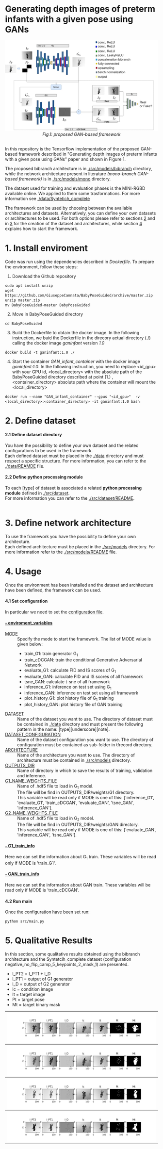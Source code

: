 # Generating depth images of preterm infants with a given pose using GANs

<div align="center">
    <img src="./resources/workflow.png">
    <br>
    <figcaption ><em>Fig.1: proposed GAN-based framework</em></figcaption>
</div>
<br>

In this repository is the Tensorflow implementation of the proposed GAN-based framework described in "Generating depth images of preterm infants with a given pose using GANs"
paper and shown in Figure 1. 

The proposed bibranch architecture is in <a href="./src/models/bibranch">./src/models/bibranch<a> directory, 
while the network architecture present in literature <i>(mono-branch GAN-based framework)</i> is in <a href="./src/models/mono">./src/models/mono<a> directory.

The dataset used for training and evaluation phases is the MINI-RGBD available online. We applied to them some trasformations. For more information see <a href="./data/Syntetich_complete">./data/Syntetich_complete</a>

The framework can be used by choosing between the available architectures and datasets. Alternatively, you can define your own datasets or architectures to be used.
For both options please refer to sections <a href="#2-define-dataset">2</a> and in <a href="#3-define-network-architecture">3</a>
for the creation of the dataset and architectures, while section <a href="#2-define-dataset">4</a> explains how to start the framework.

# 1. Install enviroment

Code was run using the dependencies described in <i>Dockerfile</i>. To prepare the environment, follow these steps:

1. Download the Github repository
```
sudo apt install unzip
wget https://github.com/GiuseppeCannata/BabyPoseGuided/archive/master.zip
unzip master.zip
mv BabyPoseGuided-master BabyPoseGuided
```

2. Move in BabyPoseGuided directory
```
cd BabyPoseGuided
```

3. Build the Dockerfile to obtain the docker image. In the following instruction, we buid the Dockerfile in the direcory actual directory (./) calling the docker image <i>ganinfant</i> version <i>1.0</i>
```
docker build -t ganinfant:1.0 ./
```

4. Start the container <i>GAN_infant_container</i> with the docker image <i>ganinfant:1.0</i>. 
In the following instruction, you need to replace <id_gpu> with your GPU id, <local_directory> with the absolute path of the 
BabyPoseGuided directory described at point (1.) , <container_directory> absolute path where the container will mount the <local_directory>
```
docker run --name "GAN_infant_container" --gpus "<id_gpu>"  -v <local_directory>:<container_directory> -it ganinfant:1.0 bash 
```

# 2. Define dataset

<h4>2.1 Define dataset directory</h4>
You have the possibility to define your own dataset and the related configurations to be used in the framework.<br>
Each defined dataset must be placed in the <a href="./data">./data</a> directory and must respect a specific structure.
For more information, you can refer to the <a href="./data">./data/REAMDE</a> file.
<br>

<h4>2.2 Define python processing module</h4>
To each [type] of dataset is associated a related <b>python processing module</b> defined in <a href="./src/datasets">./src/dataset</a>.<br>
For more information you can refer to the <a href="./src/datasets">./src/dataset/README</a>.<br>
<br>

# 3. Define network architecture
To use the framework you have the possibility to define your own architecture.<br>
Each defined architecture must be placed in the <a href="./src/models">./src/models</a> directory.
For more information refer to the <a href="./src/models">./src/models/README</a> file.

# 4. Usage
Once the environment has been installed and the dataset and architecture have been defined, the framework can be used.

<h4>4.1 Set configuration</h4>
In particular we need to set the <a href="./configuration.yml">configuration file</a>.

<h4><a href="./configuration.yml#L1">- enviroment_variables</a></h4>
<dl>
<dt><a href="./configuration.yml#L2">MODE</a></dt>
<dd>
Specify the mode to start the framework. The list of MODE value is given below:
    <ul>
        <li>train_G1: train generator G<sub>1</sub> </li> 
        <li>train_cDCGAN: train the conditional Generative Adversarial Network </li>
        <li>evaluate_G1: calculate FID and IS scores of G<sub>1</sub> </li>
        <li>evaluate_GAN: calculate FID and IS scores of all framework</li>
        <li>tsne_GAN: calculate t-sne of all framework </li>
        <li>inference_G1: inference on test set using G<sub>1</sub> </li>
        <li>inference_GAN: inference on test set using all framework</li>
		<li>plot_history_G1:  plot history file of G<sub>1</sub> training</li>
		<li>plot_history_GAN: plot history file of GAN training</li>
    </ul>
</dd>

<dt><a href="./configuration.yml#L3">DATASET</a></dt>
<dd>
Name of the dataset you want to use. 
The directory of dataset must be contained in <a href="./data">./data</a> directory 
and must present the following pattern in the name: [type][underscore][note].
</dd>

<dt><a href="./configuration.yml#L4">DATASET_CONFIGURATION</a></dt>
<dd>
Name of the dataset configuration you want to use. 
The directory of configuration must be contained as sub-folder in tfrecord directory.
</dd>

<dt><a href="./configuration.yml#L5">ARCHITECTURE</a></dt>
<dd>
Name of the architecture you want to use. 
The directory of architecture must be contained in <a href="./src/models">./src/models</a> directory.
</dd>

<dt><a href="./configuration.yml#L6">OUTPUTS_DIR</a></dt>
<dd>
Name of directory in which to save the results of training, validation and inference.
</dd>

<dt><a href="./configuration.yml#L7">G1_NAME_WEIGHTS_FILE</a></dt>
<dd>
Name of .hdf5 file to load in G<sub>1</sub> model.<br>
The file will be find in OUTPUTS_DIR/weights/G1 directory. <br>
This variable will be read only if MODE is one of this: ['inference_G1', 'evaluate_G1', 'train_cDCGAN', 'evaluate_GAN', 'tsne_GAN', 'inference_GAN'].
</dd>

<dt><a href="./configuration.yml#L8">G2_NAME_WEIGHTS_FILE</a></dt>
<dd>
Name of .hdf5 file to load in G<sub>2</sub> model.<br>
The file will be find in OUTPUTS_DIR/weights/GAN directory. <br>
This variable will be read only if MODE is one of this: ['evaluate_GAN', 'inference_GAN', 'tsne_GAN'].
</dd>
</dl>

<h4><a href="./configuration.yml#L10">- G1_train_info</a></h4>
Here we can set the information about G<sub>1</sub> train.
These variables will be read only if MODE is 'train_G1'.

<h4><a href="./configuration.yml#L19">- GAN_train_info</a></h4>
Here we can set the information about GAN train.
These variables will be read only if MODE is 'train_cDCGAN'.

<h4>4.2 Run main</h4>
Once the configuration have been set run: 

```
python src/main.py
```


# 5. Qualitative Results
In this section, some qualitative results obtained using the bibranch architecture and the Syntetcih_complete dataset 
(configuration negative_no_flip_camp_5_keypoints_2_mask_1) are presented.

<ul>
	<li> I_PT2 = I_PT1 + I_D </li>
	<li> I_PT1 = output of G1 generator </li>
	<li> I_D = output of G2 generator </li>
	<li> Ic = condition image </li>
	<li> It = target image </li>
	<li> Pt = target pose </li>
	<li> Mt = target binary mask </li>
</ul>

<table>
    <tr><th><img src="./resources/220-pz108_00100-pz104_00100.png"></th></tr>
	<tr><th><img src="./resources/231-pz108_00155-pz104_00155.png"></th></tr>
	<tr><th><img src="./resources/362-pz108_00810-pz104_00810.png"></th></tr>
	<tr><th><img src="./resources/389-pz108_00945-pz104_00945.png"></th></tr>
</table>





